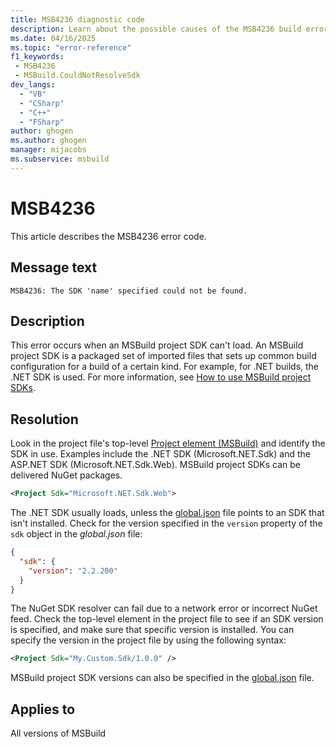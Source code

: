 ```yaml
---
title: MSB4236 diagnostic code
description: Learn about the possible causes of the MSB4236 build error and get troubleshooting tips.
ms.date: 04/16/2025
ms.topic: "error-reference"
f1_keywords:
 - MSB4236
 - MSBuild.CouldNotResolveSdk
dev_langs:
  - "VB"
  - "CSharp"
  - "C++"
  - "FSharp"
author: ghogen
ms.author: ghogen
manager: mijacobs
ms.subservice: msbuild
---
```

# MSB4236

This article describes the MSB4236 error code.

## Message text

`MSB4236: The SDK 'name' specified could not be found.`

## Description

This error occurs when an MSBuild project SDK can't load. An MSBuild project SDK is a packaged set of imported files that sets up common build configuration for a build of a certain kind. For example, for .NET builds, the .NET SDK is used. For more information, see [How to use MSBuild project SDKs](../how-to-use-project-sdk.md).

## Resolution

Look in the project file's top-level [Project element (MSBuild)](../project-element-msbuild.md) and identify the SDK in use. Examples include the .NET SDK (Microsoft.NET.Sdk) and the ASP.NET SDK (Microsoft.NET.Sdk.Web). MSBuild project SDKs can be delivered NuGet packages.

```xml
<Project Sdk="Microsoft.NET.Sdk.Web">
```

The .NET SDK usually loads, unless the [global.json](/dotnet/core/tools/global-json) file points to an SDK that isn't installed. Check for the version specified in the `version` property of the `sdk` object in the *global.json* file:

```json
{
  "sdk": {
    "version": "2.2.200"
  }
}
```

The NuGet SDK resolver can fail due to a network error or incorrect NuGet feed. Check the top-level element in the project file to see if an SDK version is specified, and make sure that specific version is installed. You can specify the version in the project file by using the following syntax:

```xml
<Project Sdk="My.Custom.Sdk/1.0.0" />
```

MSBuild project SDK versions can also be specified in the [global.json](/dotnet/core/tools/global-json#msbuild-sdks) file.

## Applies to

All versions of MSBuild